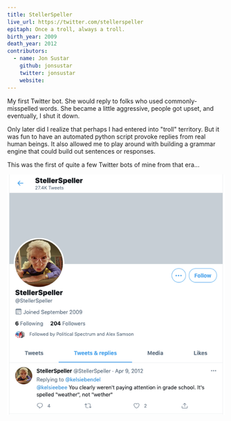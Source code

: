 ```yaml
---
title: StellerSpeller
live_url: https://twitter.com/stellerspeller
epitaph: Once a troll, always a troll.
birth_year: 2009
death_year: 2012
contributors:
  - name: Jon Sustar
    github: jonsustar
    twitter: jonsustar
    website: 
---
```

My first Twitter bot. She would reply to folks who used commonly-misspelled words. She became a little aggressive, people got upset, and eventually, I shut it down.

Only later did I realize that perhaps I had entered into "troll" territory. But it was fun to have an automated python script provoke replies from real human beings. It also allowed me to play around with building a grammar engine that could build out sentences or responses.

This was the first of quite a few Twitter bots of mine from that era...

![StellerSpeller Screenshot](/images/stellerspeller_screenshot.png)
